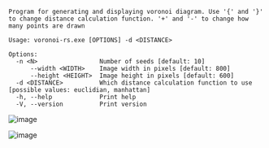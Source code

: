 ```
Program for generating and displaying voronoi diagram. Use '{' and '}' to change distance calculation function. '+' and '-' to change how many points are drawn

Usage: voronoi-rs.exe [OPTIONS] -d <DISTANCE>

Options:
  -n <N>                 Number of seeds [default: 10]
      --width <WIDTH>    Image width in pixels [default: 800]
      --height <HEIGHT>  Image height in pixels [default: 600]
  -d <DISTANCE>          Which distance calculation function to use [possible values: euclidian, manhattan]
  -h, --help             Print help
  -V, --version          Print version
```

![image](https://user-images.githubusercontent.com/32037658/218280011-5c389f58-7923-4161-8815-4cd90fd66306.png)

![image](https://user-images.githubusercontent.com/32037658/218280032-794d30af-ad1f-4fed-994e-940a7a9114e8.png)
